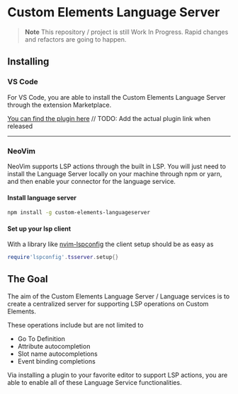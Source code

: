 # Custom Elements Language Server

> **Note**
> This repository / project is still Work In Progress. Rapid changes and refactors are going to happen.

## Installing

### VS Code

For VS Code, you are able to install the Custom Elements Language Server through the extension Marketplace.

[You can find the plugin here](https://google.com) // TODO: Add the actual plugin link when released

---

### NeoVim

NeoVim supports LSP actions through the built in LSP. You will just need to install the Language Server locally on your machine through npm or yarn, and then enable your connector for the language service.

#### Install language server

```bash
npm install -g custom-elements-languageserver
```

#### Set up your lsp client

With a library like [nvim-lspconfig](https://github.com/neovim/nvim-lspconfig) the client setup should be as easy as

```lua
require'lspconfig'.tsserver.setup{}
```

## The Goal

The aim of the Custom Elements Language Server / Language services is to create a centralized server for supporting LSP operations on Custom Elements.

These operations include but are not limited to

-   Go To Definition
-   Attribute autocompletion
-   Slot name autocompletions
-   Event binding completions


Via installing a plugin to your favorite editor to support LSP actions, you are able to enable all of these Language Service functionalities.
